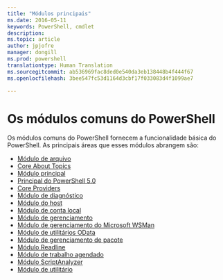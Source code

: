 ```yaml
---
title: "Módulos principais"
ms.date: 2016-05-11
keywords: PowerShell, cmdlet
description: 
ms.topic: article
author: jpjofre
manager: dongill
ms.prod: powershell
translationtype: Human Translation
ms.sourcegitcommit: ab536969fac8ded0e540da3eb138448b4f444f67
ms.openlocfilehash: 3bee547fc53d1164d3cbf17f033083d4f1099ae7

---
```


#  Os módulos comuns do PowerShell

Os módulos comuns do PowerShell fornecem a funcionalidade básica do PowerShell.
As principais áreas que esses módulos abrangem são:

-  [Módulo de arquivo](core-modules/Microsoft.PowerShell.Archive-Module.md)
-  [Core About Topics](core-modules/Windows-PowerShell-Core-About-Topics.md)
-  [Módulo principal](core-modules/Microsoft.PowerShell.Core-Module.md)
-  [Principal do PowerShell 5.0](core-modules/Windows-PowerShell-5.0.md)
-  [Core Providers](core-modules/Windows-PowerShell-Core-Providers.md)
-  [Módulo de diagnóstico](core-modules/Microsoft.PowerShell.Diagnostics-Module.md)
-  [Módulo do host](core-modules/Microsoft.PowerShell.Host-Module.md)
-  [Módulo de conta local](core-modules/PSLocalAccount5-Module.md)
-  [Módulo de gerenciamento](core-modules/Microsoft.PowerShell.Management-Module.md)
-  [Módulo de gerenciamento do Microsoft WSMan](core-modules/Microsoft.WSMan.Management-Module.md)
-  [Módulo de utilitários OData](core-modules/Microsoft.PowerShell.ODataUtils-Module.md)
-  [Módulo de gerenciamento de pacote](core-modules/PackageManagement-Module.md)
-  [Módulo Readline](core-modules/PSReadline-Module.md)
-  [Módulo de trabalho agendado](core-modules/PSScheduledJob-Module.md)
-  [Módulo ScriptAnalyzer](core-modules/PSScriptAnalyzer-Module.md)
-  [Módulo de utilitário](core-modules/Microsoft.PowerShell.Utility-Module.md)



<!--HONumber=Aug16_HO3-->


